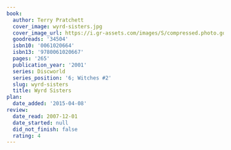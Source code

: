 ```yaml
---
book:
  author: Terry Pratchett
  cover_image: wyrd-sisters.jpg
  cover_image_url: https://i.gr-assets.com/images/S/compressed.photo.goodreads.com/books/1275974472l/34504._SX98_.jpg
  goodreads: '34504'
  isbn10: '0061020664'
  isbn13: '9780061020667'
  pages: '265'
  publication_year: '2001'
  series: Discworld
  series_position: '6; Witches #2'
  slug: wyrd-sisters
  title: Wyrd Sisters
plan:
  date_added: '2015-04-08'
review:
  date_read: 2007-12-01
  date_started: null
  did_not_finish: false
  rating: 4
---
```

